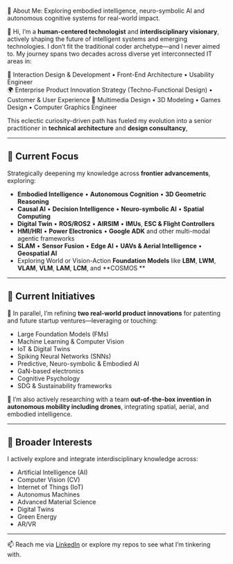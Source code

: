 
🚀 About Me: 
Exploring embodied intelligence, neuro-symbolic AI and autonomous cognitive systems for real-world impact.


👋 Hi, I’m a **human-centered technologist** and **interdisciplinary visionary**, actively shaping the future of intelligent systems and emerging technologies. I don’t fit the traditional coder archetype—and I never aimed to. My journey spans two decades across diverse yet interconnected IT areas in:

🧠 Interaction Design & Development • Front-End Architecture • Usability Engineer  
🌍 Enterprise Product Innovation Strategy (Techno-Functional Design) • Customer & User Experience
🎨 Multimedia Design • 3D Modeling • Games Design • Computer Graphics Engineer

This eclectic curiosity-driven path has fueled my evolution into a senior practitioner in **technical architecture** and **design consultancy**, 


---
## 🌱 Current Focus

Strategically deepening my knowledge across **frontier advancements**, exploring:

- **Embodied Intelligence** • **Autonomous Cognition** • **3D Geometric Reasoning**
- **Causal AI** • **Decision Intelligence** • **Neuro-symbolic AI** • **Spatial Computing**
- **Digital Twin**  •  **ROS/ROS2**  •  **AIRSIM**  •  **IMUs**, **ESC & Flight Controllers**
- **HMI/HRI**  •  **Power Electronics**  •  **Google ADK** and other multi-modal agentic frameworks
- **SLAM**  •  **Sensor Fusion**  •  **Edge AI**  • **UAVs & Aerial Intelligence**  • **Geospatial AI**
- Exploring World or Vision-Action **Foundation Models** like **LBM**, **LWM**, **VLAM**, **VLM**, **LAM**, **LCM**, and **COSMOS **


---
## 🧪 Current Initiatives

🔬 In parallel, I’m refining **two real-world product innovations** for patenting and future startup ventures—leveraging or touching:

- Large Foundation Models (FMs)
- Machine Learning & Computer Vision
- IoT & Digital Twins
- Spiking Neural Networks (SNNs)
- Predictive, Neuro-symbolic & Embodied AI
- GaN-based electronics
- Cognitive Psychology
- SDG & Sustainability frameworks

🚁 I’m also actively researching with a team **out-of-the-box invention in autonomous mobility including drones**, integrating spatial, aerial, and embodied intelligence.


---
## 👀 Broader Interests

I actively explore and integrate interdisciplinary knowledge across:

- Artificial Intelligence (AI)
- Computer Vision (CV)
- Internet of Things (IoT)
- Autonomus Machines 
- Advanced Material Science
- Digital Twins
- Green Energy
- AR/VR
  

---
📫 Reach me via [LinkedIn](#) or explore my repos to see what I’m tinkering with.


